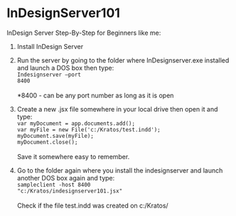 # InDesignServer101
InDesign Server Step-By-Step for Beginners like me:

1) Install InDesign Server

2) Run the server by going to the folder where InDesignserver.exe installed and launch a DOS box then type:<br>
<code>Indesignserver –port 8400</code><br><br>*8400 - can be any port number as long as it is open

3) Create a new .jsx file somewhere in your local drive then open it and type:<br>
<code>var myDocument = app.documents.add();</code><br />
<code>var myFile = new File('c:/Kratos/test.indd');</code><br />
<code>myDocument.save(myFile);</code><br />
<code>myDocument.close();</code><br><br>Save it somewhere easy to remember.

4) Go to the folder again where you install the indesignserver and launch another DOS box again and type:<br>
<code>sampleclient -host 8400 "c:/Kratos/indesignserver101.jsx"</code><br><br>Check if the file test.indd was created on c:/Kratos/
